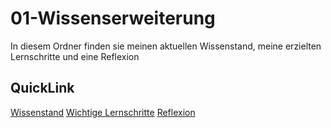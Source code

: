 # 01-Wissenserweiterung

In diesem Ordner finden sie meinen aktuellen Wissenstand, meine erzielten Lernschritte und eine Reflexion

## QuickLink
[Wissenstand](https://github.com/tbzsaii/M300-Services/tree/master/01-Umgebung/00-Wissenstand)
[Wichtige Lernschritte](https://github.com/tbzsaii/M300-Services/tree/master/01-Umgebung/01-Wichtige%20Lernschritte)
[Reflexion](https://github.com/tbzsaii/M300-Services/tree/master/01-Umgebung/02-Reflexion)


